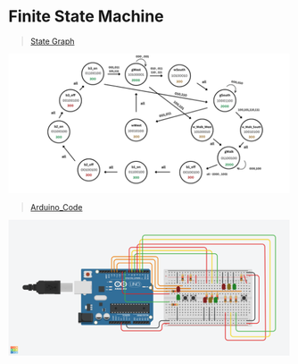 # Finite State Machine
> [State Graph](../image/Assignment_5.png)

![ Finite State Machine](../image/Assignment_5.png)

> [Arduino_Code](./17_0107_0077.ino)

![ Finite State Machine](../image/finite_state_machine.png)